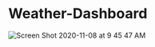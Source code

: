 # Weather-Dashboard






![Screen Shot 2020-11-08 at 9 45 47 AM](https://user-images.githubusercontent.com/15655389/98469774-39ecb000-21a7-11eb-9a49-a15b4946ff34.png)
